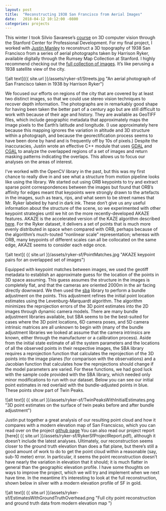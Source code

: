 ```yaml
---
layout: post
title:  "Reconstructing 1938 San Francisco from Aerial Images"
date:   2018-04-12 10:12:00 -0800
categories: projects
---
```


This winter I took Silvio Savarese’s [course](http://web.stanford.edu/class/cs231a/]) on 3D computer vision through the Stanford Center for Professional Development. For my final project, I worked with [Justin Manley](http://justinmanley.io/) to reconstruct a 3D topography of 1938 San Francisco from a series of aerial photographs taken by Harrison Ryker, available digitally through the Rumsey Map Collection at Stanford. I highly recommend checking out the [full collection of images](https://www.davidrumsey.com/luna/servlet/detail/RUMSEY~8~1~217219~5504219:Composite--1-164-San-Francisco-Aeri). It’s like perusing a 1938 satellite view of the city.

![alt text]({{ site.url }}/assets/ryker-sf/Streets.jpg "An aerial photograph of San Francisco taken in 1938 by Harrison Ryker")

We focused our efforts on regions of the city that are covered by at least two distinct images, so that we could use stereo vision techniques to recover depth information. The photographs are in remarkably good shape for having been taken the better part of a century ago but are still difficult to work with because of their age and history. They are available as GeoTIFF files, which include geographic metadata that approximately maps the image pixels to the Earth’s latitude and longitude. (I use approximately here because this mapping ignores the variation in altitude and 3D structure within a photograph, and because the georectification process seems to have been done by hand and is frequently off by 10s of pixels.) Despite the inaccuracies, Justin wrote an effective C++ module that uses [GDAL]( http://www.gdal.org/) and [CGAL]( https://www.cgal.org/) to analyze the overlapped regions of a set of images and return masking patterns indicating the overlaps. This allows us to focus our analyses on the areas of interest. 

I’ve worked with the OpenCV library in the past, but this was my first chance to really dive in and see what a structure from motion pipeline looks like using the library. We started out using ORB keypoints to try and extract sparse point correspondences between the images but found that ORB’s affinity for edges meant that keypoints were strongly drawn to the artefacts in the images, such as tears, rips, and what seem to be street names that Mr. Ryker labeled by hand in dark ink. These don’t give us any useful information about the structure of the scene, so we experimented with other keypoint strategies until we hit on the more recently-developed AKAZE features. AKAZE is the accelerated version of the KAZE algorithm described [here](https://www.doc.ic.ac.uk/~ajd/Publications/alcantarilla_etal_eccv2012.pdf). For the Ryker dataset, it delivers a set of points that is much more evenly distributed in space when compared with ORB, perhaps because of the algorithm’s much-touted “nonlinear scale” representation; whereas with ORB, many keypoints of different scales can all be collocated on the same edge, AKAZE seems to consider each edge once.

![alt text]( {{ site.url }}/assets/ryker-sf/PointMatches.jpg "AKAZE keypoint pairs for an overlapped set of images")

Equipped with keypoint matches between images, we used the geotiff metadata to establish an approximate guess for the location of the points in 3D space assuming. This guess assumes the structure in the images is completely flat, and that the cameras are oriented 2000m in the air facing directly downward. We then used the [sba](http://users.ics.forth.gr/~lourakis/sba/) library to perform a bundle adjustment on the points. This adjustment refines the initial point location estimates using the Levenburg-Marquardt algorithm. The algorithm minimizes the reprojection errors of the 3D point estimates into the 2D images through dynamic camera models. There are many bundle adjustment libraries available, but SBA seems to be the best-suited for cases where the 3D point locations, 6D camera poses, and 5D camera intrinsic matrices are all unknown to begin with (many of the bundle adjustment libraries we looked at assume that the camera intrinsics are known, either through the manufacturer or a calibration process). Aside from the initial state estimate of all the system parameters and the locations of all the observed points in their respective images, the SBA library requires a reprojection function that calculates the reprojection of the 3D points into the image planes (for comparison with the observations) and a Jacobian function that calculates how the reprojections should change if the model parameters are varied. For these functions, we had good luck with the sample code provided with the SBA library, which needed only minor modifications to run with our dataset. Below you can see our initial point estimates in red overlaid with the bundle-adjusted points in blue. These points show part of Twin Peaks.

![alt text]( {{ site.url }}/assets/ryker-sf/TwinPeaksWithInitialEstimates.png "3D point estimates on the surface of twin peaks before and after bundle adjustment")

Justin put together a great analysis of our resulting point cloud and how it compares with a modern elevation map of San Francsicso, which you can read over on the project [github page]( https://github.com/garlic-guardian-and-the-crouton-kid/ryker-sf]) You can also read our project report [here]( {{ site.url }}/assets/ryker-sf/RykerSfProjectReport.pdf), although it doesn’t include the latest analyses. Ultimately, our reconstruction seems closer to the ground truth elevation than does a flat plane, but there’s still a good amount of work to do to get the point cloud within a reasonable (say, sub-10 meter) error. In particular, it seems the point reconstruction doesn’t have nearly the variation in elevation that it should; it is much flatter in general than the geographic elevation profile. I have some thoughts on ways to improve the project, which we will try and implement when we next have time. In the meantime it’s interesting to look at the full reconstruction, shown below in silver with a modern elevation profile of SF in gold.

![alt text]( {{ site.url }}/assets/ryker-sf/EstimatesWithGroundTruthOverhead.png "Full city point reconstruction and ground truth data from modern elevation map ")

